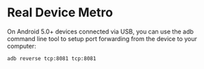 # Real Device Metro

On Android 5.0+ devices connected via USB, you can use the adb command line tool to setup port forwarding from the device to your computer:

```shell
adb reverse tcp:8081 tcp:8081
```
